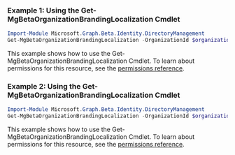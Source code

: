 ### Example 1: Using the Get-MgBetaOrganizationBrandingLocalization Cmdlet
```powershell
Import-Module Microsoft.Graph.Beta.Identity.DirectoryManagement
Get-MgBetaOrganizationBrandingLocalization -OrganizationId $organizationId -OrganizationalBrandingLocalizationId $organizationalBrandingLocalizationId
```
This example shows how to use the Get-MgBetaOrganizationBrandingLocalization Cmdlet.
To learn about permissions for this resource, see the [permissions reference](/graph/permissions-reference).
### Example 2: Using the Get-MgBetaOrganizationBrandingLocalization Cmdlet
```powershell
Import-Module Microsoft.Graph.Beta.Identity.DirectoryManagement
Get-MgBetaOrganizationBrandingLocalization -OrganizationId $organizationId
```
This example shows how to use the Get-MgBetaOrganizationBrandingLocalization Cmdlet.
To learn about permissions for this resource, see the [permissions reference](/graph/permissions-reference).
